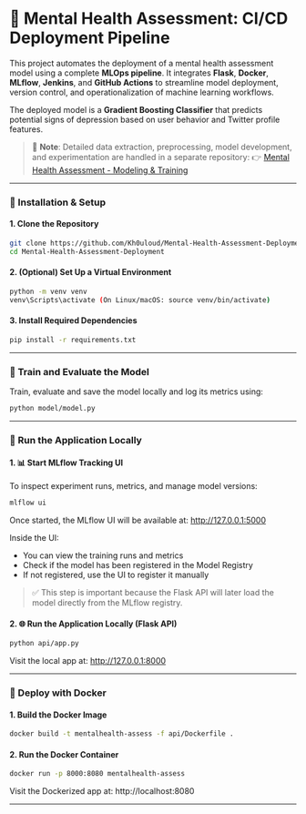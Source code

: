 # 🧠 Mental Health Assessment: CI/CD Deployment Pipeline

This project automates the deployment of a mental health assessment model using a complete **MLOps pipeline**. It integrates **Flask**, **Docker**, **MLflow**, **Jenkins**, and **GitHub Actions** to streamline model deployment, version control, and operationalization of machine learning workflows.

The deployed model is a **Gradient Boosting Classifier** that predicts potential signs of depression based on user behavior and Twitter profile features.

> 📌 **Note**: Detailed data extraction, preprocessing, model development, and experimentation are handled in a separate repository:
> 👉 [Mental Health Assessment - Modeling & Training](https://github.com/Kh0uloud/Modeling-Mental-Health-Trends-Using-Social-Media-Data)

---

### 📆 Installation & Setup

#### 1. Clone the Repository

```bash
git clone https://github.com/Kh0uloud/Mental-Health-Assessment-Deployment.git
cd Mental-Health-Assessment-Deployment
```

#### 2. (Optional) Set Up a Virtual Environment

```bash
python -m venv venv
venv\Scripts\activate (On Linux/macOS: source venv/bin/activate)
```

#### 3. Install Required Dependencies

```bash
pip install -r requirements.txt
```

---

### 🧪 Train and Evaluate the Model

Train, evaluate and save the model locally and log its metrics using:

```bash
python model/model.py
```
---

### 🚀 Run the Application Locally

#### 1. 📊 Start MLflow Tracking UI
To inspect experiment runs, metrics, and manage model versions:
```bash
mlflow ui
```
Once started, the MLflow UI will be available at: http://127.0.0.1:5000

Inside the UI:
* You can view the training runs and metrics
* Check if the model has been registered in the Model Registry
* If not registered, use the UI to register it manually

> ✅ This step is important because the Flask API will later load the model directly from the MLflow registry.

#### 2. 🌐 Run the Application Locally (Flask API)

```bash
python api/app.py
```

Visit the local app at: http://127.0.0.1:8000

---

### 🐳 Deploy with Docker

#### 1. Build the Docker Image

```bash
docker build -t mentalhealth-assess -f api/Dockerfile .
```

#### 2. Run the Docker Container

```bash
docker run -p 8000:8080 mentalhealth-assess
```

Visit the Dockerized app at: http://localhost:8080

---



